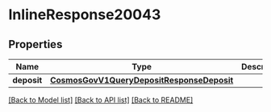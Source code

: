 # InlineResponse20043

## Properties
Name | Type | Description | Notes
------------ | ------------- | ------------- | -------------
**deposit** | [**CosmosGovV1QueryDepositResponseDeposit**](CosmosGovV1QueryDepositResponseDeposit.md) |  | [optional] 

[[Back to Model list]](../README.md#documentation-for-models) [[Back to API list]](../README.md#documentation-for-api-endpoints) [[Back to README]](../README.md)


